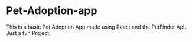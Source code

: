 ﻿# Pet-Adoption-app
 
 This is a basic Pet Adoption App made using React and the PetFinder Api.
 Just a fun Project.
